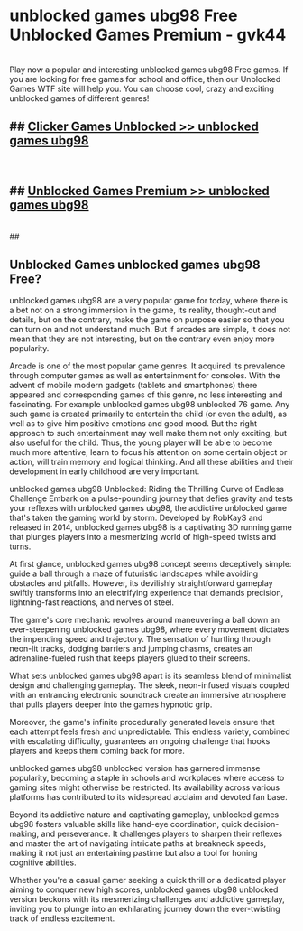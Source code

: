# unblocked games ubg98 Free Unblocked Games Premium - gvk44 <br>
<br>
Play now a popular and interesting unblocked games ubg98 Free games. If you are looking for free games for school and office, then our Unblocked Games WTF site will help you. You can choose cool, crazy and exciting unblocked games of different genres!


## ##  [Clicker Games Unblocked >> unblocked games ubg98](http://freeplayer.one?title=unblocked_games_ubg98&ref=M1)
  <br>

##  ## [Unblocked Games Premium >> unblocked games ubg98](http://freeplayer.one?title=unblocked_games_ubg98&ref=M1)
  <br>
  ##



## Unblocked Games unblocked games ubg98 Free?

unblocked games ubg98 are a very popular game for today, where there is a bet not on a strong immersion in the game, its reality, thought-out and details, but on the contrary, make the game on purpose easier so that you can turn on and not understand much. But if arcades are simple, it does not mean that they are not interesting, but on the contrary even enjoy more popularity.

Arcade is one of the most popular game genres. It acquired its prevalence through computer games as well as entertainment for consoles. With the advent of mobile modern gadgets (tablets and smartphones) there appeared and corresponding games of this genre, no less interesting and fascinating. For example unblocked games ubg98 unblocked 76 game. Any such game is created primarily to entertain the child (or even the adult), as well as to give him positive emotions and good mood. But the right approach to such entertainment may well make them not only exciting, but also useful for the child. Thus, the young player will be able to become much more attentive, learn to focus his attention on some certain object or action, will train memory and logical thinking. And all these abilities and their development in early childhood are very important.

unblocked games ubg98 Unblocked: Riding the Thrilling Curve of Endless Challenge
Embark on a pulse-pounding journey that defies gravity and tests your reflexes with unblocked games ubg98, the addictive unblocked game that's taken the gaming world by storm. Developed by RobKayS and released in 2014, unblocked games ubg98 is a captivating 3D running game that plunges players into a mesmerizing world of high-speed twists and turns.

At first glance, unblocked games ubg98 concept seems deceptively simple: guide a ball through a maze of futuristic landscapes while avoiding obstacles and pitfalls. However, its devilishly straightforward gameplay swiftly transforms into an electrifying experience that demands precision, lightning-fast reactions, and nerves of steel.

The game's core mechanic revolves around maneuvering a ball down an ever-steepening unblocked games ubg98, where every movement dictates the impending speed and trajectory. The sensation of hurtling through neon-lit tracks, dodging barriers and jumping chasms, creates an adrenaline-fueled rush that keeps players glued to their screens.

What sets unblocked games ubg98 apart is its seamless blend of minimalist design and challenging gameplay. The sleek, neon-infused visuals coupled with an entrancing electronic soundtrack create an immersive atmosphere that pulls players deeper into the games hypnotic grip.

Moreover, the game's infinite procedurally generated levels ensure that each attempt feels fresh and unpredictable. This endless variety, combined with escalating difficulty, guarantees an ongoing challenge that hooks players and keeps them coming back for more.

unblocked games ubg98 unblocked version has garnered immense popularity, becoming a staple in schools and workplaces where access to gaming sites might otherwise be restricted. Its availability across various platforms has contributed to its widespread acclaim and devoted fan base.

Beyond its addictive nature and captivating gameplay, unblocked games ubg98 fosters valuable skills like hand-eye coordination, quick decision-making, and perseverance. It challenges players to sharpen their reflexes and master the art of navigating intricate paths at breakneck speeds, making it not just an entertaining pastime but also a tool for honing cognitive abilities.

Whether you're a casual gamer seeking a quick thrill or a dedicated player aiming to conquer new high scores, unblocked games ubg98 unblocked version beckons with its mesmerizing challenges and addictive gameplay, inviting you to plunge into an exhilarating journey down the ever-twisting track of endless excitement.